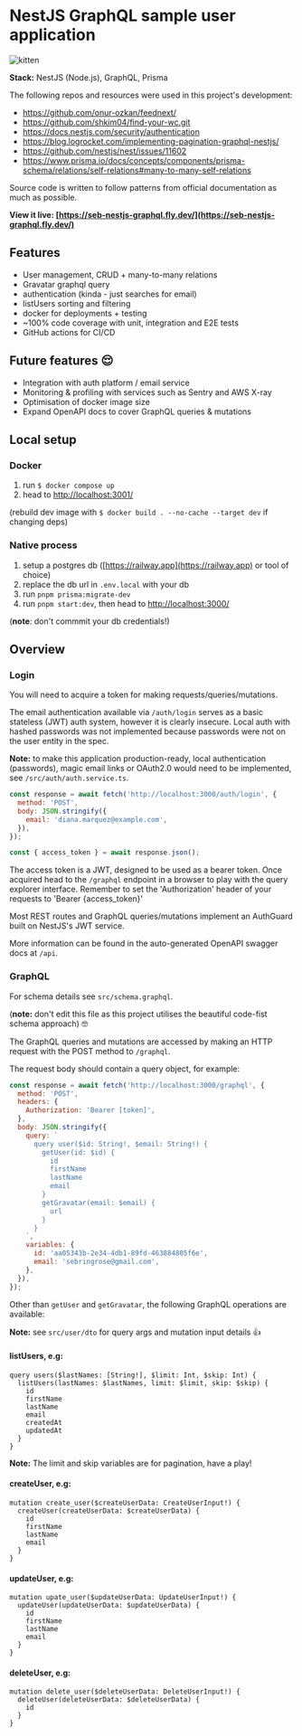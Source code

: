 # NestJS GraphQL sample user application

![kitten](https://img.freepik.com/premium-photo/memes-with-kitten-that-roars-like-lion_999671-3099.jpg)

**Stack:** NestJS (Node.js), GraphQL, Prisma

The following repos and resources were used in this project's development:

- https://github.com/onur-ozkan/feednext/
- https://github.com/shkim04/find-your-wc.git
- https://docs.nestjs.com/security/authentication
- https://blog.logrocket.com/implementing-pagination-graphql-nestjs/
- https://github.com/nestjs/nest/issues/11602
- https://www.prisma.io/docs/concepts/components/prisma-schema/relations/self-relations#many-to-many-self-relations

Source code is written to follow patterns from official documentation as much as possible.

**View it live: [https://seb-nestjs-graphql.fly.dev/](https://seb-nestjs-graphql.fly.dev/)**

## Features

- User management, CRUD + many-to-many relations
- Gravatar graphql query
- authentication (kinda - just searches for email)
- listUsers sorting and filtering
- docker for deployments + testing
- ~100% code coverage with unit, integration and E2E tests
- GitHub actions for CI/CD

## Future features 😌

- Integration with auth platform / email service
- Monitoring & profiling with services such as Sentry and AWS X-ray
- Optimisation of docker image size
- Expand OpenAPI docs to cover GraphQL queries & mutations

## Local setup

### Docker

1. run `$ docker compose up`
2. head to [http://localhost:3001/](http://localhost:3001/)

(rebuild dev image with `$ docker build . --no-cache --target dev` if changing deps)

### Native process

1. setup a postgres db ([https://railway.app](https://railway.app) or tool of choice)
2. replace the db url in `.env.local` with your db
3. run `pnpm prisma:migrate-dev`
4. run `pnpm start:dev`, then head to [http://localhost:3000/](http://localhost:3000/)

(**note**: don't commmit your db credentials!)

## Overview

### Login

You will need to acquire a token for making requests/queries/mutations.

The email authentication available via `/auth/login` serves as a basic stateless (JWT) auth system, however it is clearly insecure. Local auth with hashed passwords was not implemented because passwords were not on the user entity in the spec.

**Note:** to make this application production-ready, local authentication (passwords), magic email links or OAuth2.0 would need to be implemented, see `/src/auth/auth.service.ts`.

```js
const response = await fetch('http://localhost:3000/auth/login', {
  method: 'POST',
  body: JSON.stringify({
    email: 'diana.marquez@example.com',
  }),
});

const { access_token } = await response.json();
```

The access token is a JWT, designed to be used as a bearer token. Once acquired head to the `/graphql` endpoint in a browser to play with the query explorer interface. Remember to set the 'Authorization' header of your requests to 'Bearer {access_token}'

Most REST routes and GraphQL queries/mutations implement an AuthGuard built on NestJS's JWT service.

More information can be found in the auto-generated OpenAPI swagger docs at `/api`.

### GraphQL

For schema details see `src/schema.graphql`.

(**note:** don't edit this file as this project utilises the beautiful code-fist schema approach) 🤓

The GraphQL queries and mutations are accessed by making an HTTP request with the POST method to `/graphql`.

The request body should contain a query object, for example:

```js
const response = await fetch('http://localhost:3000/graphql', {
  method: 'POST',
  headers: {
    Authorization: 'Bearer [token]',
  },
  body: JSON.stringify({
    query: `
      query user($id: String!, $email: String!) {
        getUser(id: $id) {
          id
          firstName
          lastName
          email
        }
        getGravatar(email: $email) {
          url
        }
      }
    `,
    variables: {
      id: 'aa05343b-2e34-4db1-89fd-463884805f6e',
      email: 'sebringrose@gmail.com',
    },
  }),
});
```

Other than `getUser` and `getGravatar`, the following GraphQL operations are available:

**Note:** see `src/user/dto` for query args and mutation input details 👍

#### listUsers, e.g:

```
query users($lastNames: [String!], $limit: Int, $skip: Int) {
  listUsers(lastNames: $lastNames, limit: $limit, skip: $skip) {
    id
    firstName
    lastName
    email
    createdAt
    updatedAt
  }
}
```

**Note:** The limit and skip variables are for pagination, have a play!

#### createUser, e.g:

```
mutation create_user($createUserData: CreateUserInput!) {
  createUser(createUserData: $createUserData) {
    id
    firstName
    lastName
    email
  }
}
```

#### updateUser, e.g:

```
mutation upate_user($updateUserData: UpdateUserInput!) {
  updateUser(updateUserData: $updateUserData) {
    id
    firstName
    lastName
    email
  }
}
```

#### deleteUser, e.g:

```
mutation delete_user($deleteUserData: DeleteUserInput!) {
  deleteUser(deleteUserData: $deleteUserData) {
    id
  }
}
```
